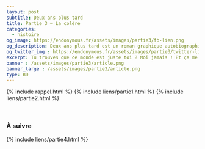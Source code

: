 ```yaml
---
layout: post
subtitle: Deux ans plus tard
title: Partie 3 – La colère
categories:
  - histoire
og_image: https://endonymous.fr/assets/images/partie3/fb-lien.png
og_description: Deux ans plus tard est un roman graphique autobiographique sur l'endométriose.
og_twitter_img : https://endonymous.fr/assets/images/partie3/twitter-lien.png
excerpt: Tu trouves que ce monde est juste toi ? Moi jamais ! Et ça me met terriblement en colère ! Viens t'énerver avec moi que je me sente moins seule en lisant la partie trois de <em>Deux ans plus tard</em> ! Grrr…
banner : /assets/images/partie3/article.png
banner_large : /assets/images/partie3/article.png
type: BD
---
```

{% include rappel.html %}
{% include liens/partie1.html %}
{% include liens/partie2.html %}

<img src="/assets/images/partie3/03- (1).png" alt="">
<img src="/assets/images/partie3/03- (2).png" alt="">
<img src="/assets/images/partie3/03- (3).png" alt="">
<img src="/assets/images/partie3/03- (4).png" alt="">
<img src="/assets/images/partie3/03- (5).png" alt="">
<img src="/assets/images/partie3/03- (6).png" alt="">
<img src="/assets/images/partie3/03- (7).png" alt="">
<img src="/assets/images/partie3/03- (8).png" alt="">
<img src="/assets/images/partie3/03- (9).png" alt="">
<img src="/assets/images/partie3/03- (10).png" alt="">
<img src="/assets/images/partie3/03- (11).png" alt="">
<img src="/assets/images/partie3/03- (12).png" alt="">
<img src="/assets/images/partie3/03- (13).png" alt="">
<img src="/assets/images/partie3/03- (14).png" alt="">
<img src="/assets/images/partie3/03- (15).png" alt="">
<img src="/assets/images/partie3/03- (16).png" alt="">
<img src="/assets/images/partie3/03- (17).png" alt="">
<img src="/assets/images/partie3/03- (18).png" alt="">
<img src="/assets/images/partie3/03- (19).png" alt="">
<img src="/assets/images/partie3/03- (20).png" alt="">
<img src="/assets/images/partie3/03- (21).png" alt="">
<img src="/assets/images/partie3/03- (22).png" alt="">
<img src="/assets/images/partie3/03- (23).png" alt="">

<h3>À suivre</h3>
{% include liens/partie4.html %}
